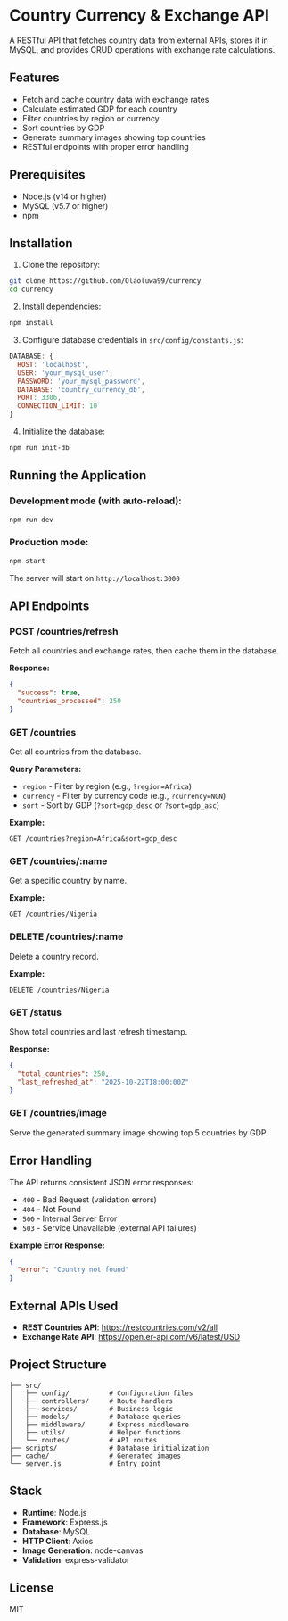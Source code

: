 # Country Currency & Exchange API

A RESTful API that fetches country data from external APIs, stores it in MySQL, and provides CRUD operations with exchange rate calculations.

## Features

- Fetch and cache country data with exchange rates
- Calculate estimated GDP for each country
- Filter countries by region or currency
- Sort countries by GDP
- Generate summary images showing top countries
- RESTful endpoints with proper error handling

## Prerequisites

- Node.js (v14 or higher)
- MySQL (v5.7 or higher)
- npm

## Installation

1. Clone the repository:
```bash
git clone https://github.com/Olaoluwa99/currency
cd currency
```

2. Install dependencies:
```bash
npm install
```

3. Configure database credentials in `src/config/constants.js`:
```javascript
DATABASE: {
  HOST: 'localhost',
  USER: 'your_mysql_user',
  PASSWORD: 'your_mysql_password',
  DATABASE: 'country_currency_db',
  PORT: 3306,
  CONNECTION_LIMIT: 10
}
```

4. Initialize the database:
```bash
npm run init-db
```

## Running the Application

### Development mode (with auto-reload):
```bash
npm run dev
```

### Production mode:
```bash
npm start
```

The server will start on `http://localhost:3000`

## API Endpoints

### POST /countries/refresh
Fetch all countries and exchange rates, then cache them in the database.

**Response:**
```json
{
  "success": true,
  "countries_processed": 250
}
```

### GET /countries
Get all countries from the database.

**Query Parameters:**
- `region` - Filter by region (e.g., `?region=Africa`)
- `currency` - Filter by currency code (e.g., `?currency=NGN`)
- `sort` - Sort by GDP (`?sort=gdp_desc` or `?sort=gdp_asc`)

**Example:**
```
GET /countries?region=Africa&sort=gdp_desc
```

### GET /countries/:name
Get a specific country by name.

**Example:**
```
GET /countries/Nigeria
```

### DELETE /countries/:name
Delete a country record.

**Example:**
```
DELETE /countries/Nigeria
```

### GET /status
Show total countries and last refresh timestamp.

**Response:**
```json
{
  "total_countries": 250,
  "last_refreshed_at": "2025-10-22T18:00:00Z"
}
```

### GET /countries/image
Serve the generated summary image showing top 5 countries by GDP.

## Error Handling

The API returns consistent JSON error responses:

- `400` - Bad Request (validation errors)
- `404` - Not Found
- `500` - Internal Server Error
- `503` - Service Unavailable (external API failures)

**Example Error Response:**
```json
{
  "error": "Country not found"
}
```

## External APIs Used

- **REST Countries API**: https://restcountries.com/v2/all
- **Exchange Rate API**: https://open.er-api.com/v6/latest/USD

## Project Structure
```
├── src/
│   ├── config/          # Configuration files
│   ├── controllers/     # Route handlers
│   ├── services/        # Business logic
│   ├── models/          # Database queries
│   ├── middleware/      # Express middleware
│   ├── utils/           # Helper functions
│   └── routes/          # API routes
├── scripts/             # Database initialization
├── cache/               # Generated images
└── server.js            # Entry point
```

## Stack

- **Runtime**: Node.js
- **Framework**: Express.js
- **Database**: MySQL
- **HTTP Client**: Axios
- **Image Generation**: node-canvas
- **Validation**: express-validator

## License

MIT
